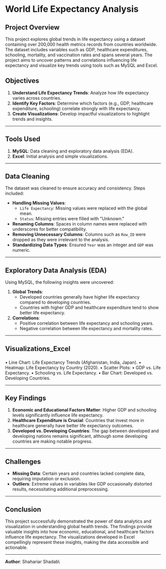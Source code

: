 
# World Life Expectancy Analysis

## Project Overview

This project explores global trends in life expectancy using a dataset containing over 200,000 health metrics records from countries worldwide. The dataset includes variables such as GDP, healthcare expenditures, schooling, mortality, and vaccination rates and spans several years. The project aims to uncover patterns and correlations influencing life expectancy and visualize key trends using tools such as MySQL and  Excel.

## Objectives

1. **Understand Life Expectancy Trends**: Analyze how life expectancy varies across countries.
2. **Identify Key Factors**: Determine which factors (e.g., GDP, healthcare expenditure, schooling) correlate strongly with life expectancy.
3. **Create Visualizations**: Develop impactful visualizations to highlight trends and insights.

---

## Tools Used

1. **MySQL**: Data cleaning and exploratory data analysis (EDA).
2. **Excel**: Initial analysis and simple visualizations.


---

## Data Cleaning

The dataset was cleaned to ensure accuracy and consistency. Steps included:

- **Handling Missing Values**:
  - `Life Expectancy`: Missing values were replaced with the global mean.
  - `Status`: Missing entries were filled with "Unknown."
- **Renaming Columns**: Spaces in column names were replaced with underscores for better compatibility.
- **Removing Unnecessary Columns**: Columns such as `Row_ID` were dropped as they were irrelevant to the analysis.
- **Standardizing Data Types**: Ensured `Year` was an integer and `GDP` was numeric.

---

## Exploratory Data Analysis (EDA)

Using MySQL, the following insights were uncovered:

1. **Global Trends**:
   - Developed countries generally have higher life expectancy compared to developing countries.
   - Countries with higher GDP and healthcare expenditure tend to show better life expectancy.
2. **Correlations**:
   - Positive correlation between life expectancy and schooling years.
   - Negative correlation between life expectancy and mortality rates.

---

## Visualizations_Excel

### 
  • Line Chart: Life Expectancy Trends (Afghanistan, India, Japan).
	•	Heatmap: Life Expectancy by Country (2020).
	•	Scatter Plots:
	•	GDP vs. Life Expectancy.
	•	Schooling vs. Life Expectancy.
	•	Bar Chart: Developed vs. Developing Countries.

---

## Key Findings

1. **Economic and Educational Factors Matter**: Higher GDP and schooling levels significantly influence life expectancy.
2. **Healthcare Expenditure is Crucial**: Countries that invest more in healthcare generally have better life expectancy outcomes.
3. **Developed vs. Developing Countries**: The gap between developed and developing nations remains significant, although some developing countries are making notable progress.

---

## Challenges

- **Missing Data**: Certain years and countries lacked complete data, requiring imputation or exclusion.
- **Outliers**: Extreme values in variables like GDP occasionally distorted results, necessitating additional preprocessing.

---

## Conclusion

This project successfully demonstrated the power of data analytics and visualization in understanding global health trends. The findings provide valuable insights into how economic, educational, and healthcare factors influence life expectancy. The visualizations developed in Excel compellingly represent these insights, making the data accessible and actionable.


---

**Author**: Shahariar Shadab\
